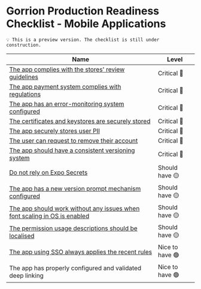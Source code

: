 # Gorrion Production Readiness Checklist - Mobile Applications

```
💡 This is a preview version. The checklist is still under construction.
```

| Name                                                                                                       | Level           |
| ---------------------------------------------------------------------------------------------------------- | --------------- |
| [The app complies with the stores' review guidelines](./docs/mobile/review-guidelines.md)                  | Critical 🔴     |
| [The app payment system complies with regulations](./docs/mobile/payments.md)                              | Critical 🔴     |
| [The app has an error-monitoring system configured](./docs/mobile/error-monitoring.md)                     | Critical 🔴     |
| [The certificates and keystores are securely stored](./docs/mobile/keystores-and-certificates.md)          | Critical 🔴     |
| [The app securely stores user PII](./docs/mobile/pii-storage.md)                                           | Critical 🔴     |
| [The user can request to remove their account](./docs/mobile/account-deletion.md)                          | Critical 🔴     |
| [The app should have a consistent versioning system](./docs/mobile/versioning.md)                          | Critical 🔴     |
| [Do not rely on Expo Secrets](./docs/mobile/expo-secrets.md)                                               | Should have 🟡  |
| [The app has a new version prompt mechanism configured](./docs/mobile/new-version-prompt.md)               | Should have 🟡  |
| [The app should work without any issues when font scaling in OS is enabled](./docs/mobile/font-scaling.md) | Should have 🟡  |
| [The permission usage descriptions should be localised](./docs/mobile/permissions.md)                      | Should have 🟡  |
| [The app using SSO always applies the recent rules](./docs/mobile/sso.md)                                  | Nice to have 🟢 |
| The app has properly configured and validated deep linking                                                 | Nice to have 🟢 |
